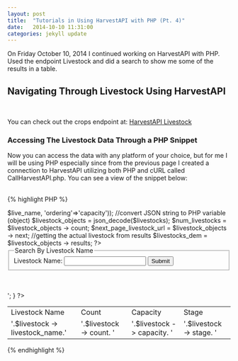 ```yaml
---
layout: post
title:  "Tutorials in Using HarvestAPI with PHP (Pt. 4)"
date:   2014-10-10 11:31:00
categories: jekyll update
---
```


On Friday October 10, 2014 I continued working on HarvestAPI with PHP. Used the endpoint Livestock and did a search to show me 
some of the results in a table. <br/>

<h2> <b> Navigating Through Livestock Using HarvestAPI </b> </h2> 
<br/>

You can check out the crops endpoint at: <a href="http://harvestdata.herokuapp.com/livestock/"> HarvestAPI Livestock </a>

<h3> <b> Accessing The Livestock Data Through a PHP Snippet </b> </h3>
Now you can access the data with any platform of your choice, but for me I will be using PHP especially since from the 
previous page I created a connection to HarvestAPI utilizing both PHP and cURL called CallHarvestAPI.php. 
You can see a view of the snippet below:
<br/><br/>

{% highlight PHP %}
<?php
	include("CallHarvestAPI.php");

	/*---------------------------------------------------------------------------*/
	/*------------------------ Livestock Details --------------------------------*/
	/*---------------------------------------------------------------------------*/
		
	$live_name = $_GET['livestock_name'];

	// call livestock resource to return string
	$livestocks = CallAPI('GET', 'harvestdata.herokuapp.com/livestock/',
				array('search'=>$live_name, 'ordering'=>'capacity'));
	
	//convert JSON string to PHP variable (object)
	$livestock_objects = json_decode($livestocks);
			
	$num_livestocks = $livestock_objects -> count;
	$next_page_livestock_url = $livestock_objects -> next;
			
	//getting the actual livestock from results
	$livestocks_dem = $livestock_objects -> results;
?>	

<form action="livestocks.php" method="get">
	<fieldset>
		<legend> Search By Livestock Name </legend>
		Livestock Name: <input type="text" name = "livestock_name"/> <input type="submit"/>		
	</fieldset>
</form>
<br />
<br />
<table>
	<tr>
		<td> Livestock Name </td>
		<td> Count </td>	
		<td> Capacity </td>
		<td> Stage </td>			
	</tr>
		
<?php 
	foreach($livestocks_dem as $livestock)
	{
		echo '<tr>
			<td>'.$livestock -> livestock_name.'</td>
			<td>'.$livestock -> count. '</td>
			<td>'.$livestock -> capacity. '</td>
			<td>'.$livestock -> stage. '</td>
		</tr>';			
	}
?>
</table>
			
{% endhighlight %}